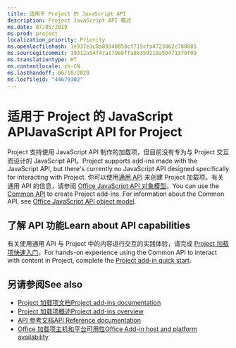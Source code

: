 ```yaml
---
title: 适用于 Project 的 JavaScript API
description: Project JavaScript API 概述
ms.date: 07/05/2019
ms.prod: project
localization_priority: Priority
ms.openlocfilehash: 1e937e3c8a89340858cf715cfa4723062c780805
ms.sourcegitcommit: 19312a54f47a17988ffa86359218a504713f9f09
ms.translationtype: HT
ms.contentlocale: zh-CN
ms.lasthandoff: 06/10/2020
ms.locfileid: "44679302"
---
```

# <a name="javascript-api-for-project"></a><span data-ttu-id="65ef5-103">适用于 Project 的 JavaScript API</span><span class="sxs-lookup"><span data-stu-id="65ef5-103">JavaScript API for Project</span></span>

<span data-ttu-id="65ef5-104">Project 支持使用 JavaScript API 制作的加载项，但目前没有专为与 Project 交互而设计的 JavaScript API。</span><span class="sxs-lookup"><span data-stu-id="65ef5-104">Project supports add-ins made with the JavaScript API, but there's currently no JavaScript API designed specifically for interacting with Project.</span></span> <span data-ttu-id="65ef5-105">你可以使用[通用 API](/javascript/api/office) 来创建 Project 加载项。有关通用 API 的信息，请参阅 [Office JavaScript API 对象模型](../../develop/office-javascript-api-object-model.md)。</span><span class="sxs-lookup"><span data-stu-id="65ef5-105">You can use the [Common API](/javascript/api/office) to create Project add-ins. For information about the Common API, see [Office JavaScript API object model](../../develop/office-javascript-api-object-model.md).</span></span> 

## <a name="learn-about-api-capabilities"></a><span data-ttu-id="65ef5-106">了解 API 功能</span><span class="sxs-lookup"><span data-stu-id="65ef5-106">Learn about API capabilities</span></span>

<span data-ttu-id="65ef5-107">有关使用通用 API 与 Project 中的内容进行交互的实践体验，请完成 [Project 加载项快速入门](../../quickstarts/project-quickstart.md)。</span><span class="sxs-lookup"><span data-stu-id="65ef5-107">For hands-on experience using the Common API to interact with content in Project, complete the [Project add-in quick start](../../quickstarts/project-quickstart.md).</span></span> 

## <a name="see-also"></a><span data-ttu-id="65ef5-108">另请参阅</span><span class="sxs-lookup"><span data-stu-id="65ef5-108">See also</span></span>

- [<span data-ttu-id="65ef5-109">Project 加载项文档</span><span class="sxs-lookup"><span data-stu-id="65ef5-109">Project add-ins documentation</span></span>](../../project/index.yml)
- [<span data-ttu-id="65ef5-110">Project 加载项概述</span><span class="sxs-lookup"><span data-stu-id="65ef5-110">Project add-ins overview</span></span>](../../project/project-add-ins.md)
- [<span data-ttu-id="65ef5-111">API 参考文档</span><span class="sxs-lookup"><span data-stu-id="65ef5-111">API Reference documentation</span></span>](../javascript-api-for-office.md)
- [<span data-ttu-id="65ef5-112">Office 加载项主机和平台可用性</span><span class="sxs-lookup"><span data-stu-id="65ef5-112">Office Add-in host and platform availability</span></span>](../../overview/office-add-in-availability.md)